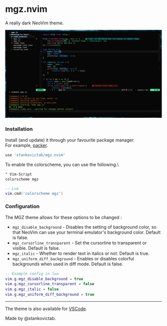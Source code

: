 # mgz.nvim

A really dark NeoVim theme.

![theme.png](theme.png) 

### Installation

Install (and update) it through your favourite package manager.\
For example, [packer](https://github.com/wbthomason/packer.nvim).

```lua
use 'stankovictab/mgz.nvim'
```

To enable the colorscheme, you can use the following.\
```vim
" Vim-Script
colorscheme mgz
```

```lua
-- Lua
vim.cmd('colorscheme mgz')
```

### Configuration

The MGZ theme allows for these options to be changed :
- `mgz_disable_background` - Disables the setting of background color, so that NeoVim can use your terminal emulator's background color. Default is false. 
- `mgz_cursorline_transparent` - Set the cursorline to transparent or visible. Default is false. 
- `mgz_italic` - Whether to render text in italics or not. Default is true. 
- `mgz_uniform_diff_background` - Enables or disables colorful backgrounds when used in diff mode. Default is false. 

```lua
-- Example config in lua
vim.g.mgz_disable_background = true
vim.g.mgz_cursorline_transparent = false
vim.g.mgz_italic = false
vim.g.mgz_uniform_diff_background = true
```
---

The theme is also available for [VSCode](https://github.com/stankovictab/mgz-dark-theme).

Made by @stankovictab.
